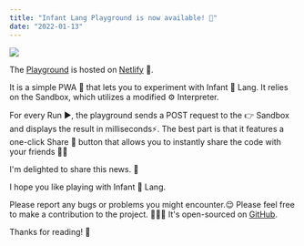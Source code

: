 ```yaml
---
title: "Infant Lang Playground is now available! 🎉"
date: "2022-01-13"
---
```


![](/assets/infant-lang-playground.png)

The [Playground](https://infant-lang-playground.netlify.app/) is hosted on [Netlify](https://netlify.com/) 💠.

It is a simple PWA 📱 that lets you to experiment with Infant 👶 Lang. It relies on the Sandbox, which utilizes a modified ⚙ Interpreter.

For every Run ▶, the playground sends a POST request to the 👉 Sandbox and displays the result in milliseconds⚡. The best part is that it features a one-click Share 🔗 button that allows you to instantly share the code with your friends 🤼‍♂️

I'm delighted to share this news. 🥳

I hope you like playing with Infant 👶 Lang.

Please report any bugs or problems you might encounter.😌 Please feel free to make a contribution to the project. 🧚‍♀️🤗 It's open-sourced on [GitHub](https://github.com/infant-lang).

Thanks for reading! 🤝